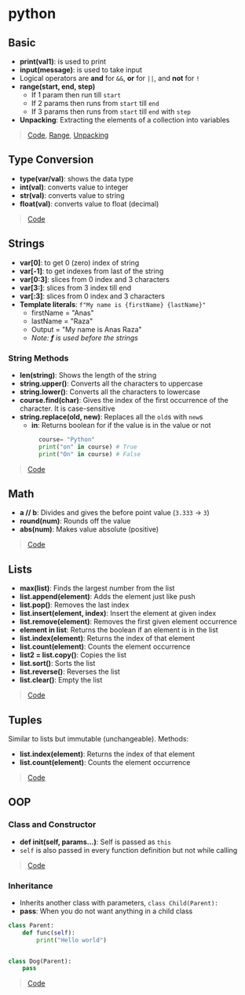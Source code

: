 # python

## Basic

- **print(val1)**: is used to print
- **input(message)**: is used to take input
- Logical operators are **and** for `&&`, **or** for `||`, and **not** for `!`
- **range(start, end, step)**
    - If 1 param then run till `start`
    - If 2 params then runs from `start` till `end`
    - If 3 params then runs from `start` till `end` with `step`
- **Unpacking**: Extracting the elements of a collection into variables

> [Code](./basic.py), [Range](./loops.py), [Unpacking](./unpacking.py)

## Type Conversion

- **type(var/val)**: shows the data type
- **int(val)**: converts value to integer
- **str(val)**: converts value to string
- **float(val)**: converts value to float (decimal)

> [Code](./typeConversion.py)

## Strings

- **var[0]**: to get 0 (zero) index of string
- **var[-1]**: to get indexes from last of the string
- **var[0:3]**: slices from 0 index and 3 characters
- **var[3:]**: slices from 3 index till end
- **var[:3]**: slices from 0 index and 3 characters
- **Template literals**: `f"My name is {firstName} {lastName}"`
    - firstName = "Anas"
    - lastName = "Raza"
    - Output = "My name is Anas Raza"
    - _Note: **f** is used before the strings_

### String Methods

- **len(string)**: Shows the length of the string
- **string.upper()**: Converts all the characters to uppercase
- **string.lower()**: Converts all the characters to lowercase
- **course.find(char)**: Gives the index of the first occurrence of the character. It is case-sensitive
- **string.replace(old, new)**: Replaces all the `old`s with `new`s
    - **in**: Returns boolean for if the value is in the value or not
        ```python
          course= "Python"
          print("on" in course) # True
          print("On" in course) # False

> [Code](./strings.py)

## Math

- **a // b**: Divides and gives the before point value (`3.333` -> `3`)
- **round(num)**: Rounds off the value
- **abs(num)**: Makes value absolute (positive)

> [Code](math.py)

## Lists

- **max(list)**: Finds the largest number from the list
- **list.append(element)**: Adds the element just like push
- **list.pop()**: Removes the last index
- **list.insert(element, index)**: Insert the element at given index
- **list.remove(element)**: Removes the first given element occurrence
- **element in list**: Returns the boolean if an element is in the list
- **list.index(element)**: Returns the index of that element
- **list.count(element)**: Counts the element occurrence
- **list2 = list.copy()**: Copies the list
- **list.sort()**: Sorts the list
- **list.reverse()**: Reverses the list
- **list.clear()**: Empty the list

> [Code](./list.py)

## Tuples

Similar to lists but immutable (unchangeable). Methods:

- **list.index(element)**: Returns the index of that element
- **list.count(element)**: Counts the element occurrence

> [Code](./tuples.py)

## OOP

### Class and Constructor

- **def __init__(self, params...)**: Self is passed as `this`
- `self` is also passed in every function definition but not while calling

> [Code](./OOP/Classes.py)

### Inheritance

- Inherits another class with parameters, `class Child(Parent):`
- **pass**: When you do not want anything in a child class

```python
class Parent:
    def func(self):
        print("Hello world")


class Dog(Parent):
    pass
```

> [Code](./OOP/Inheritance.py)